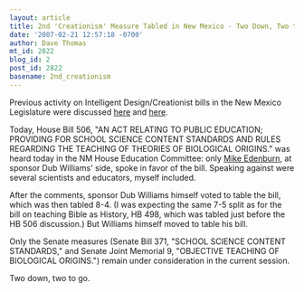 ```yaml
---
layout: article
title: 2nd 'Creationism' Measure Tabled in New Mexico - Two Down, Two to Go
date: '2007-02-21 12:57:18 -0700'
author: Dave Thomas
mt_id: 2822
blog_id: 2
post_id: 2822
basename: 2nd_creationism
---
```

Previous activity on Intelligent Design/Creationist bills in the New Mexico Legislature were discussed [here](http://www.pandasthumb.org/archives/2007/01/creationism_mea.html) and [here](http://www.pandasthumb.org/archives/2007/02/new_mexico_upda.html).

Today, House Bill 506, "AN ACT RELATING TO PUBLIC EDUCATION; PROVIDING FOR SCHOOL SCIENCE CONTENT STANDARDS AND RULES REGARDING THE TEACHING OF THEORIES OF BIOLOGICAL ORIGINS." was heard today in the NM House Education Committee: only [Mike Edenburn](http://www.nmsr.org/nmcists.htm), at sponsor Dub Williams' side, spoke in favor of the bill.  Speaking against were several scientists and educators, myself included.  

After the comments, sponsor Dub Williams himself voted to table the bill, which was then tabled 8-4.  (I was expecting the same 7-5 split as for the bill on teaching Bible as History, HB 498, which was tabled just before the HB 506 discussion.)  But Williams himself moved to table his bill. 

Only the Senate measures (Senate Bill 371, "SCHOOL SCIENCE CONTENT STANDARDS," and Senate Joint Memorial 9, "OBJECTIVE TEACHING OF BIOLOGICAL ORIGINS.") remain under consideration in the current session.

Two down, two to go.
